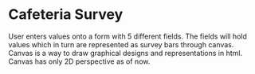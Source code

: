 # Cafeteria Survey
User enters values onto a form with 5 different fields.
The fields will hold values which in turn are represented as survey bars through canvas.
Canvas is a way to draw graphical designs and representations in html.
Canvas has only 2D perspective as of now.
